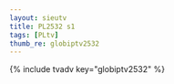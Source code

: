 ```yaml
--- 
layout: sieutv
title: PL2532 s1
tags: [PLtv]
thumb_re: globiptv2532
---
```

{% include tvadv key="globiptv2532" %} 
